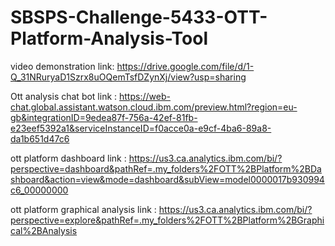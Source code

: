 # SBSPS-Challenge-5433-OTT-Platform-Analysis-Tool

video demonstration link: https://drive.google.com/file/d/1-Q_31NRuryaD1Szrx8uOQemTsfDZynXj/view?usp=sharing

Ott analysis chat bot link : https://web-chat.global.assistant.watson.cloud.ibm.com/preview.html?region=eu-gb&integrationID=9edea87f-756a-42ef-81fb-e23eef5392a1&serviceInstanceID=f0acce0a-e9cf-4ba6-89a8-da1b651d47c6

ott platform dashboard link : https://us3.ca.analytics.ibm.com/bi/?perspective=dashboard&pathRef=.my_folders%2FOTT%2BPlatform%2BDashboard&action=view&mode=dashboard&subView=model0000017b930994c6_00000000

ott platform graphical analysis link : https://us3.ca.analytics.ibm.com/bi/?perspective=explore&pathRef=.my_folders%2FOTT%2BPlatform%2BGraphical%2BAnalysis
